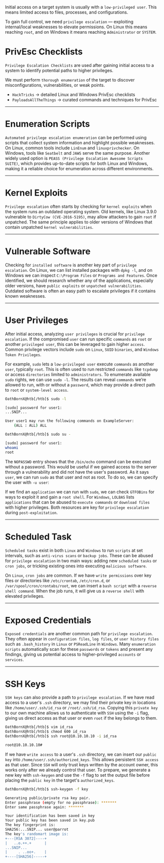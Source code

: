 Initial access on a target system is usually with a `low-privileged user`. This means limited access to files, processes, and configurations.

To gain full control, we need `privilege escalation` — exploiting internal/local weaknesses to elevate permissions. On Linux this means reaching `root`, and on Windows it means reaching `Administrator` or `SYSTEM`.

# PrivEsc Checklists

`Privilege Escalation Checklists` are used after gaining initial access to a system to identify potential paths to higher privileges.

We must perform `thorough enumeration` of the target to discover misconfigurations, vulnerabilities, or weak points.

- `HackTricks` → detailed Linux and Windows PrivEsc checklists
- `PayloadsAllTheThings` → curated commands and techniques for PrivEsc

---

# Enumeration Scripts

`Automated privilege escalation enumeration` can be performed using scripts that collect system information and highlight possible weaknesses. On Linux, common tools include `LinEnum` and `linuxprivchecker`. On Windows, tools like `Seatbelt` and `JAWS` serve the same purpose. Another widely used option is `PEASS (Privilege Escalation Awesome Scripts SUITE)`, which provides up-to-date scripts for both Linux and Windows, making it a reliable choice for enumeration across different environments.

---

# Kernel Exploits

`Privilege escalation` often starts by checking for `kernel exploits` when the system runs an outdated operating system. Old kernels, like Linux 3.9.0 vulnerable to `DirtyCow (CVE-2016-5195)`, may allow attackers to gain `root` if unpatched. The same principle applies to older versions of Windows that contain unpatched `kernel vulnerabilities`.

---

# Vulnerable Software

Checking for `installed software` is another key part of `privilege escalation`. On Linux, we can list installed packages with `dpkg -l`, and on Windows we can inspect `C:\Program Files` or `Programs and Features`. Once identified, we should research whether any of the applications, especially older versions, have `public exploits` or `unpatched vulnerabilities`. Outdated software is often an easy path to escalate privileges if it contains known weaknesses.

---

# User Privileges

After initial access, analyzing `user privileges` is crucial for `privilege escalation`. If the compromised `user` can run specific `commands` as `root` or another `privileged user`, this can be leveraged to gain higher `access`. Common privilege vectors include `sudo` on `Linux`, `SUID` `binaries`, and `Windows Token Privileges`.

For example, `sudo` lets a `low-privileged user` execute `commands` as another `user`, typically `root`. This is often used to run restricted `commands` like `tcpdump` or access `directories` limited to `administrators`. To enumerate available `sudo` rights, we can use `sudo -l`. The results can reveal `commands` we’re allowed to run, with or without a `password`, which may provide a direct path to `root` or `system-level access`.

```bash
OathBornX@htb[/htb]$ sudo -l

[sudo] password for user1:
...SNIP...

User user1 may run the following commands on ExampleServer:
    (ALL : ALL) ALL
```

```bash
OathBornX@htb[/htb]$ sudo su -

[sudo] password for user1:
whoami
root
```

The `NOPASSWD` entry shows that the `/bin/echo` command can be executed without a password. This would be useful if we gained access to the server through a vulnerability and did not have the user's password. As it says `user`, we can run `sudo` as that user and not as root. To do so, we can specify the user with `-u user`:

If we find an `application` we can run with `sudo`, we can check `GTFOBins` for ways to exploit it and gain a `root shell`. For `Windows`, `LOLBAS` lists `applications` that can be abused to `execute commands` or `download files` with higher privileges. Both resources are key for `privilege escalation` during `post-exploitation`.

---

# Scheduled Task

`Scheduled tasks` exist in both `Linux` and `Windows` to run `scripts` at set intervals, such as `anti-virus scans` or `backup jobs`. These can be abused for `privilege escalation` in two main ways: adding new `scheduled tasks` or `cron jobs`, or tricking existing ones into executing `malicious software`.

On `Linux`, `cron jobs` are common. If we have `write permissions` over key files or directories like `/etc/crontab`, `/etc/cron.d`, or `/var/spool/cron/crontabs/root`, we can insert a `bash script` with a `reverse shell command`. When the job runs, it will give us a `reverse shell` with elevated privileges.

---

# Exposed Credentials

`Exposed credentials` are another common path for `privilege escalation`. They often appear in `configuration files`, `log files`, or `user history files` such as `.bash_history` in `Linux` or `PSReadLine` in `Windows`. Many `enumeration scripts` automatically scan for these `passwords` or `tokens` and present any findings, giving us potential access to higher-privileged `accounts` or `services`.

---

# SSH Keys

`SSH keys` can also provide a path to `privilege escalation`. If we have read access to a user's `.ssh` directory, we may find their private key in locations like `/home/user/.ssh/id_rsa` or `/root/.ssh/id_rsa`. Copying this `private key` to our own machine allows us to authenticate with `SSH` using the `-i` flag, giving us direct access as that user or even `root` if the key belongs to them.

```zsh
OathBornX@htb[/htb]$ vim id_rsa
OathBornX@htb[/htb]$ chmod 600 id_rsa
OathBornX@htb[/htb]$ ssh root@10.10.10.10 -i id_rsa

root@10.10.10.10#
```

If we have `write access` to a user's `.ssh` directory, we can insert our `public key` into `/home/user/.ssh/authorized_keys`. This allows persistent `SSH access` as that user. Since `SSH` will only trust keys written by the account owner, this works only after we already control that user. To prepare, we generate a new key with `ssh-keygen` and use the `-f` flag to set the output file before placing the `public key` in the target's `authorized_keys`.

```bash
OathBornX@htb[/htb]$ ssh-keygen -f key

Generating public/private rsa key pair.
Enter passphrase (empty for no passphrase): *******
Enter same passphrase again: *******

Your identification has been saved in key
Your public key has been saved in key.pub
The key fingerprint is:
SHA256:...SNIP... user@parrot
The key's randomart image is:
+---[RSA 3072]----+
|   ..o.++.+      |
...SNIP...
|     . ..oo+.    |
+----[SHA256]-----+
```







